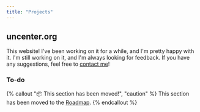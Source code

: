 ```yaml
---
title: "Projects"
---
```


## uncenter.org
This website! I've been working on it for a while, and I'm pretty happy with it. I'm still working on it, and I'm always looking for feedback. If you have any suggestions, feel free to [contact me](/contact)!

### To-do

{% callout ":package: This section has been moved!", "caution" %}
This section has been moved to the [Roadmap](/roadmap).
{% endcallout %}